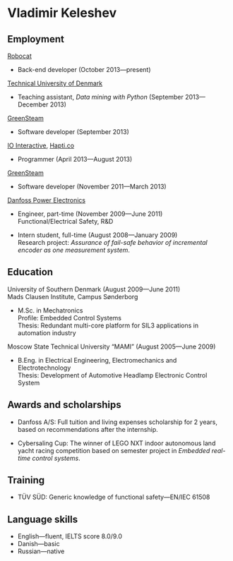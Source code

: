 Vladimir Keleshev
=================

Employment
----------

[Robocat](http://robo.cat)

 - Back-end developer (October 2013—present)

[Technical University of Denmark](http://dtu.dk)

 - Teaching assistant, *Data mining with Python* (September 2013—December 2013)

[GreenSteam](http://greensteam.dk)

 - Software developer (September 2013)

[IO Interactive](http://ioi.dk), [Hapti.co](http://hapti.co)

 - Programmer (April 2013—August 2013)

[GreenSteam](http://www.greensteam.dk)

 - Software developer (November 2011—March 2013)

[Danfoss Power Electronics](http://danfoss.com)

 - Engineer, part-time (November 2009—June 2011)<br>
   Functional/Electrical Safety, R&D

 - Intern student, full-time (August 2008—January 2009)<br>
   Research project: *Assurance of fail-safe behavior of
   incremental encoder as one measurement system*.

Education
-----------

University of Southern Denmark (August 2009—June 2011)<br>
Mads Clausen Institute, Campus Sønderborg

 - M.Sc. in Mechatronics<br>
   Profile: Embedded Control Systems<br>
   Thesis: Redundant multi-core platform for SIL3 applications in
   automation industry

Moscow State Technical University “MAMI” (August 2005—June 2009)

 - B.Eng. in Electrical Engineering, Electromechanics and Electrotechnology<br>
   Thesis: Development of Automotive Headlamp Electronic Control System

Awards and scholarships
-----------------------

 - Danfoss A/S: Full tuition and living expenses scholarship for 2 years,
   based on recommendations after the internship.

 - Cybersaling Cup: The winner of LEGO NXT indoor autonomous land yacht racing
   competition based on semester project in
   *Embedded real-time control systems*.

Training
--------

 - TÜV SÜD: Generic knowledge of functional safety—EN/IEC 61508

Language skills
---------------

 - English—fluent, IELTS score 8.0/9.0
 - Danish—basic
 - Russian—native
